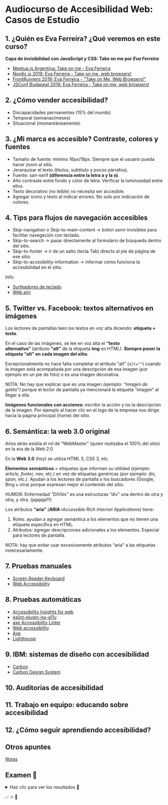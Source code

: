# Audiocurso de Accesibilidad Web: Casos de Estudio

## 1. ¿Quién es Eva Ferreira? ¿Qué veremos en este curso?

**Capa de invisibilidad con JavaScript y CSS: Take on me por _Eva Ferreira_**

- [Meetup.js Argentina: Take on me - Eva Ferreira](https://youtu.be/pAgDRCQLwQs)
- [Nordic.js 2019: Eva Ferreira - Take on me, web browsers!](https://youtu.be/kPEdQU-LEB4)
- [FrontRunners 2019: Eva Ferreira - "Take on Me, Web Browsers!"](https://youtu.be/11DHJISR3b8)
- [JSConf Budapest 2019: Eva Ferreira - Take on me, web browsers!](https://youtu.be/d4gSor3KyIw)

## 2. ¿Cómo vender accesibilidad?

- Discapacidades permanentes (15% del mundo)
- Temporal (semanas/meses)
- Situacional (momentáneamente).

## 3. ¿Mi marca es accesible? Contraste, colores y fuentes

- Tamaño de fuente: mínimo 16px/18px. Siempre que el usuario pueda hacer zoom al sitio.
- Jerarquizar el texto (títulos, subtitulo y pocos párrafos).
- Fuente: san-serif **(diferencia entre la letra a y la o)**.
- Alto contraste entre fondo y color de letra. Verificar la luminosidad entre ellos.
- Texto decorativo (no leíble) no necesita ser accesible.
- Agregar icono y texto al indicar errores. No solo por indicación de colores.

## 4. Tips para flujos de navegación accesibles

- Skip-navigation o Skip-to-main-content → botón semi-invisibles para facilitar navegación con teclado.
- Skip-to-search → pasar directamente al formulario de búsqueda dentro del sitio.
- Skip-to-footer → ir de un salto (tecla Tab) directo al pie de página de ese sitio.
- Skip-to-accesibility-information → informar cómo funciona la accesibilidad en el sitio.

Info:

- [Surfeadores de teclado](https://static.platzi.com/media/public/uploads/clase-4-script_4890012a-40c2-4fb2-983a-24d4ef20b2b2.pdf)
- [Web aim](https://webaim.org/techniques/css/invisiblecontent/)

## 5. Twitter vs. Facebook: textos alternativos en imágenes

Los lectores de pantallas leen los textos en voz alta diciendo: **etiqueta + texto**.

En el caso de las imágenes, se lee en voz alta el **“texto alternativo”** (atributo **“alt”** de la etiqueta **img** en HTML). **Siempre poner la etiqueta “alt” en cada imagen del sitio.**

Excepcionalmente no hace falta completar el atributo “alt” (`alt=""`) cuando la imagen está acompañada por una descripción de esa imagen (por ejemplo en un pie de foto) o es una imagen decorativa.

NOTA: No hay que explicar que es una imagen _(ejemplo: “imagen de gatito”)_ porque el lector de pantalla ya mencionará la etiqueta “imagen” al llegar a ella.

**Imágenes funcionales con acciones:** escribir la acción y no la descripción de la imagen. Por ejemplo al hacer clic en el logo de la empresa nos dirige hacia la página principal (home) del sitio.

## 6. Semántica: la web 3.0 original

Años atrás existía el rol de “WebMaster” (quien realizaba el 100% del sitio) en la era de la Web 2.0

En la **Web 3.0** (hoy) se utiliza HTML 5, CSS 3, etc.

**Elementos semánticos** = etiquetas que informan su utilidad _(ejemplo: article, footer, nav,_ etc._)_ en vez de etiquetas genéricas _(por ejemplo: div, span,_ etc._)_. Ayudan a los lectores de pantalla o los buscadores (Google, Bing u otra) porque expresan mejor el contenido del sitio.

HUMOR: Enfermedad _“DIVitis”_ es una estructuras “div” una dentro de otra y otra, y otra. (jajajaja!!!)

Los atributos **“aria”** _(**ARIA**=Accessible Rich Internet Applications)_ tiene:

1. Roles: ayudan a agregar semántica a los elementos que no tienen una etiqueta específica en HTML.
2. Atributos: agregar descripciones adicionales a los elementos. Especial para lectores de pantalla.

NOTA: hay que evitar usar excesivamente atributos “aria” a las etiquetas innecesariamente.

## 7. Pruebas manuales

- [Screen Reader Keyboard](https://dequeuniversity.com/screenreaders/)
- [Web Accessibility](https://www.udacity.com/course/web-accessibility--ud891)

## 8. Pruebas automáticas

- [Accessibility Insights for web](https://chromewebstore.google.com/detail/accessibility-insights-fo/pbjjkligggfmakdaogkfomddhfmpjeni?hl=en)
- [eslint-plugin-jsx-a11y](https://www.npmjs.com/package/eslint-plugin-jsx-a11y)
- [axe Accessibility Linter](https://marketplace.visualstudio.com/items?itemName=deque-systems.vscode-axe-linter)
- [Web accessibility](https://wave.webaim.org/)
- [Axe](https://www.deque.com/axe/)
- [Lighthouse](https://github.com/GoogleChrome/lighthouse)

## 9. IBM: sistemas de diseño con accesibilidad

- [Carbon](https://carbondesignsystem.com/)
- [Carbon Design System](https://carbondesignsystem.com/guidelines/accessibility/overview/)

## 10. Auditorias de accesibilidad

## 11. Trabajo en equipo: educando sobre accesibilidad

## 12. ¿Cómo seguir aprendiendo accesibilidad?

## Otros apuntes

[Notas](https://docs.google.com/document/d/1KeMnNaJnbblMd1F3X6BM9Cq7iz1U9MaG24Nib_BdBaU/edit#heading=h.af2fcrphgifu)

## Examen 📌
<details>
	<summary>Haz clic para ver los resultados 👀</summary>
	<br/>

1. ¿Al sitio web de qué famosa cantante se le hizo un juicio por falta de accesibilidad?

	- ✅ Beyoncé

2. ¿Cuál es el mejor texto alternativo de un logo que se usa como enlace para volver a la página de inicio?

	- ✅ Ir la inicio.

3. ¿Qué podemos hacer si el estilo del foco predeterminado de los navegadores no le gusta a mi cliente?

	- ✅ Modificar el estilo de foco con CSS.

4. Debes asegurarte de tener la mayor cantidad de código cubierto por unit tests o pruebas unitarias. ¿Cuál estrategia seguirías?

	- ✅ Usar jest y definir un coverage alto.

5. ¿Es indispensable conseguir una calificación de 100/100 al usar Lighthouse o web.dev?

	- ✅ Falso

6. ¿Cómo logramos priorizar eficazmente los issues de accesibilidad que debemos tener en cuenta?

	- ✅ Dependiendo de su nivel de impacto y la cantidad de esfuerzo que requieran.

7. ¿El atributo aria-label sobrescribe la información original del elemento?

	- ✅  Verdadero

8. ¿La semántica surgió con la llegada de HTML5?

	- ✅ Falso

9. ¿Qué herramienta debemos utilizar para verificar que el orden de navegación sea el correcto?

	- ✅ Navegación por teclado.

10. ¿Cuándo debemos encarar la accesibilidad?

	- ✅ Durante todas las etapas del proyecto.

11. Eres la encargada o encargado del "Diario Diabólico". ¿Cómo podrías haber evitado romper la navegación para los usuarios de lectores de pantalla?

	- ✅ Probando mi código con un lector de pantalla antes de enviar cambios a producción.

12. Según la Organización Mundial de la Salud, ¿qué porcentaje de personas en el mundo sufren de algún tipo de discapacidad?

	- ✅ 15%

13. ¿Qué debemos buscar para saber si el contraste de dos colores es aceptable?

	- ✅ La diferencia en la luminosidad de cada color.

14. ¿Qué técnicas usarías para que más personas en tu empresa puedan ayudar a arreglar problemas de accesibilidad?

	- Hablar de accesibilidad en reuniones de planning, para incorporarlo a nuestro workflow diario.
	- ✅ Todas las respuestas son correctas.
	- Ayudar a brindar talleres de capacitación en mi empresa.
	- Pair programming.

15. ¿Podemos usar nuestro design system como un paquete de NPM común y corriente?

	- ✅ Verdadero

16. ¿Cuál es la primera regla de ARIA?

	- ✅ No usar ARIA.

17. ¿Quién debe encargarse de desarrollar el design system?

a ✅ mal
Todos los equipos. Debe ser un trabajo en conjunto.

b quizá
El equipo de diseño.

c
El equipo de QA.

d
El equipo de desarrollo.

18. ¿Cuál de las siguientes es una discapacidad temporal?

	- ✅ Tener una mano enyesada durante un par de semanas.

19. ¿Qué herramienta usarías si buscas MUCHO detalle sobre la semántica de tu sitio web?
Elige la respuesta correcta


a quizá 
axe

b ✅ mal
Lighthouse o Web.dev

c
WAVE

20. ¿Es correcto usar un atributo `alt` vacío en imágenes decorativas `(alt="")`?

	- ✅ Verdadero

21. ¿Cuál de las siguientes estrategias NO ayuda a personas con dislexia?

	- ✅ Armando pocos párrafos con mucho texto.

</details>

✅ 
🔥
📌